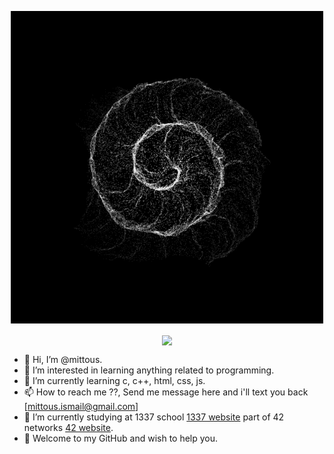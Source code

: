 
</p>
<p align="center">  
<img src ="https://github.com/mittous/mittous/blob/main/87d3df2d5e7d37283e0e56b32d55a8a2.gif">
<p align="center">
<a href="https://github.com/mittous?tab=repositories](https://github.com/mittous?tab=repositories">
  <img align="center" src="https://github-readme-stats.vercel.app/api/top-langs/?username=mittous&theme=dark"/>
</a>
</p>


- 👋 Hi, I’m @mittous.
- 👀 I’m interested in learning anything related to programming.
- 🌱 I’m currently learning c, c++, html, css, js.
- 📫 How to reach me ??, Send me message here and i'll text you back [mittous.ismail@gmail.com]
- 🏫 I’m currently studying at 1337 school [1337 website](https://1337.ma/en/) part of 42 networks [42 website](https://42.fr/en/network-42/).
- 👐 Welcome to my GitHub and wish to help you.
